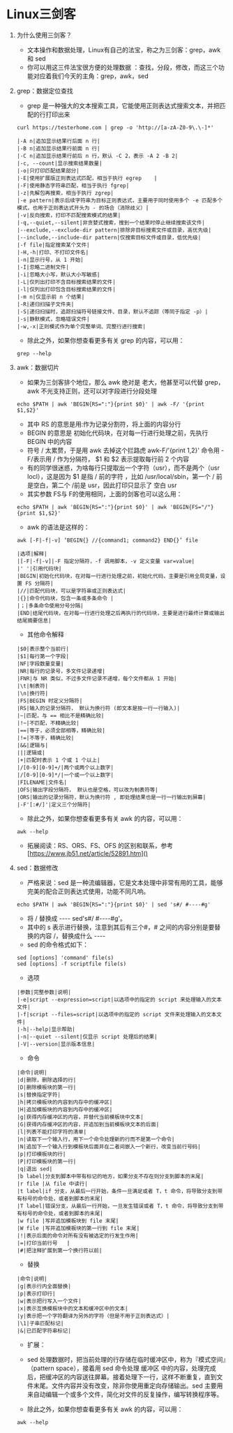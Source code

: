 Linux三剑客
====================
1. 为什么使用三剑客？
	- 文本操作和数据处理，Linux有自己的法宝，称之为三剑客：grep，awk 和 sed
	- 你可以用这三件法宝很方便的处理数据 ：查找，分段，修改，而这三个功能对应着我们今天的主角：grep，awk，sed

1. grep：数据定位查找
	- grep 是一种强大的文本搜索工具，它能使用正则表达式搜索文本，并把匹配的行打印出来
	```
	curl https://testerhome.com | grep -o 'http://[a-zA-Z0-9\.\-]*'
	```
	```
	|-A n|追加显示结果行后面 n 行|
	|-B n|追加显示结果行前面 n 行|
	|-C n|追加显示结果行前后 n 行，默认 -C 2，表示 -A 2 -B 2|
	|-c, --count|显示搜索结果数量|
	|-o|只打印匹配结果部分|
	|-E|使用扩展版正则表达式匹配，相当于执行 egrep	|
	|-F|使用静态字符串匹配，相当于执行 fgrep|
	|-z|先解包再搜索，相当于执行 zgrep|
	|-e pattern|表示后续字符串为目标正则表达式，主要用于同时使用多个 -e 匹配多个模式，也用于正则表达式开头为 - 的场合（消除歧义）|
	|-v|反向搜索，打印不匹配搜索模式的结果|
	|-q,--quiet,--silent|非贪婪式搜索，搜到一个结果时停止继续搜索该文件|
	|--exclude,--exclude-dir pattern|排除非目标搜索文件或目录，高优先级|
	|--include,--include-dir pattern|仅搜索目标文件或目录，低优先级|
	|-f file|指定搜索某个文件|
	|-H,-h|打印、不打印文件名|
	|-n|显示行号，从 1 开始|
	|-I|忽略二进制文件|
	|-i|忽略大小写，默认大小写敏感|
	|-L|仅列出打印不含目标搜索结果的文件|
	|-l|仅列出打印包含目标搜索结果的文件|
	|-m n|仅显示前 n 个结果|
	|-R|递归扫描子文件夹|
	|-S|递归扫描时，追踪扫描符号链接文件、目录，默认不追踪（等同于指定 -p）|
	|-s|静默模式，忽略错误文件|
	|-w,-x|正则模式作为单个完整单词、完整行进行搜索|
	```
	- 除此之外，如果你想查看更多有关 grep 的内容，可以用：
	```
	grep --help
	```
1. awk：数据切片
	- 如果为三剑客排个地位，那么 awk 绝对是 老大，他甚至可以代替 grep，awk 不光支持正则，还可以对字段进行分段处理
	```
	echo $PATH | awk 'BEGIN{RS=":"}{print $0}' | awk -F/ '{print $1,$2}'
	```
	- 其中 RS 的意思是用:作为记录分割符，将上面的内容分行
	- BEGIN 的意思是 初始化代码块，在对每一行进行处理之前，先执行 BEGIN 中的内容
	- 符号 / 太累赘，于是用 awk 去掉这个拦路虎 awk-F/'{print $1,$2}' 命令用 -F/表示用 / 作为分隔符， $1 和 $2 表示提取每行前 2 个内容
	- 有的同学很迷惑，为啥每行只提取出一个字符（usr），而不是两个（usr locl），这是因为 $1 是指 / 前的字符 ，比如 /usr/local/sbin，第一个 / 前是空白，第二个 /前是 usr，因此打印只显示了 空白 usr
	- 其实参数 FS与 F的使用相同，上面的剑客也可以这么用：
	```
	echo $PATH | awk 'BEGIN{RS=":"}{print $0}' | awk 'BEGIN{FS="/"}{print $1,$2}'
	```
	- awk 的语法是这样的：
	```
	awk [-F|-f|-v] ‘BEGIN{} //{command1; command2} END{}’ file
	```
	```
	|选项|解释|
	|[-F|-f|-v]|-F 指定分隔符，-f 调用脚本，-v 定义变量 var=value|
	|' '|引用代码块|
	|BEGIN|初始化代码块，在对每一行进行处理之前，初始化代码，主要是引用全局变量，设置 FS 分隔符|
	|//|匹配代码块，可以是字符串或正则表达式|
	|{}|命令代码块，包含一条或多条命令	|
	|；|多条命令使用分号分隔|
	|END|结尾代码块，在对每一行进行处理之后再执行的代码块，主要是进行最终计算或输出结尾摘要信息|
	```
	- 其他命令解释
	```
	|$0|表示整个当前行|
	|$1|每行第一个字段|
	|NF|字段数量变量|
	|NR|每行的记录号，多文件记录递增|
	|FNR|与 NR 类似，不过多文件记录不递增，每个文件都从 1 开始|
	|\t|制表符|
	|\n|换行符|
	|FS|BEGIN 时定义分隔符|
	|RS|输入的记录分隔符， 默认为换行符 (即文本是按一行一行输入)|
	|~|匹配，与 == 相比不是精确比较|
	|!~|不匹配，不精确比较|
	|==|等于，必须全部相等，精确比较|
	|!=|不等于，精确比较|
	|&&|逻辑与|
	|||逻辑或|
	|+|匹配时表示 1 个或 1 个以上|
	|/[0-9][0-9]+/|两个或两个以上数字|
	|/[0-9][0-9]*/|一个或一个以上数字|
	|FILENAME|文件名|
	|OFS|输出字段分隔符， 默认也是空格，可以改为制表符等|
	|ORS|输出的记录分隔符，默认为换行符 , 即处理结果也是一行一行输出到屏幕|
	|-F'[:#/]'|定义三个分隔符|
	```
	- 除此之外，如果你想查看更多有关 awk 的内容，可以用：
	```
	awk --help
	```
	- 拓展阅读：RS、ORS、FS、OFS 的区别和联系，参考[https://www.jb51.net/article/52891.htm]()


1. sed：数据修改
	- 严格来说：sed 是一种流编辑器，它是文本处理中非常有用的工具，能够完美的配合正则表达式使用，功能不同凡响。
	```
	echo $PATH | awk 'BEGIN{RS=":"}{print $0}' | sed 's#/ #----#g'
	```
	- 将 / 替换成 ---- sed's#/ #----#g'。
	- 其中的 s 表示进行替换，注意到其后有三个#，# 之间的内容分别是要替换的内容 /，替换成什么 ----
	- sed 的命令格式如下：
	```
	sed [options] 'command' file(s)
	sed [options] -f scriptfile file(s)
	```
	- 选项
	```
	|参数|完整参数|说明|
	|-e|script --expression=script|以选项中的指定的 script 来处理输入的文本文件|
	|-f|script --files=script|以选项中的指定的 script 文件来处理输入的文本文件|
	|-h|--help|显示帮助|
	|-n|--quiet --silent|仅显示 script 处理后的结果|
	|-V|--version|显示版本信息|
	```
	- 命令
	```
	|命令|说明|
	|d|删除，删除选择的行|
	|D|删除模板块的第一行|
	|s|替换指定字符|
	|h|拷贝模板块的内容到内存中的缓冲区|
	|H|追加模板块的内容到内存中的缓冲区|
	|g|获得内存缓冲区的内容，并替代当前模板块中文本|
	|G|获得内存缓冲区的内容，并追加到当前模板块文本的后面|
	|l|列表不能打印字符的清单|
	|n|读取下一个输入行，用下一个命令处理新的行而不是第一个命令|
	|N|追加下一个输入行到模板块后面并在二者间嵌入一个新行，改变当前行号码|
	|p|打印模板块的行|
	|P|打印模板块的第一行|
	|q|退出 sed|
	|b label|分支到脚本中带有标记的地方，如果分支不存在则分支到脚本的末尾|
	|r file	|从 file 中读行|
	|t label|if 分支，从最后一行开始，条件一旦满足或者 T，t 命令，将导致分支到带有标号的命令处，或者到脚本的末尾|
	|T label|错误分支，从最后一行开始，一旦发生错误或者 T，t 命令，将导致分支到带有标号的命令处，或者到脚本的末尾|
	|w file	|写并追加模板块到 file 末尾|
	|W file	|写并追加模板块的第一行到 file 末尾|
	|!|表示后面的命令对所有没有被选定的行发生作用|
	|=|打印当前行号	|
	|#|把注释扩展到第一个换行符以前|
	```
	- 替换
	```
	|命令|说明|
	|g|表示行内全面替换|
	|p|表示打印行|
	|w|表示把行写入一个文件|
	|x|表示互换模板块中的文本和缓冲区中的文本|
	|y|表示把一个字符翻译为另外的字符（但是不用于正则表达式）|
	|\1|子串匹配标记|
	|&|已匹配字符串标记|
	```
	- 扩展：
	- sed 处理数据时，把当前处理的行存储在临时缓冲区中，称为『模式空间』（pattern space），接着用 sed 命令处理 缓冲区 中的内容，处理完成后，把缓冲区的内容送往屏幕。接着处理下一行，这样不断重复，直到文件末尾。文件内容并没有改变，除非你使用重定向存储输出。sed 主要用来自动编辑一个或多个文件，简化对文件的反复操作，编写转换程序等。

	- 除此之外，如果你想查看更多有关 awk 的内容，可以用：
	```
	awk --help
	```
